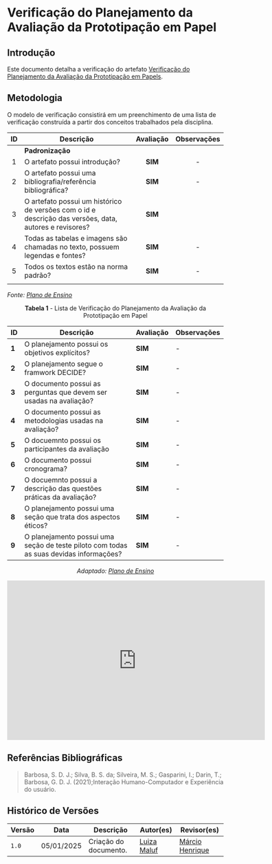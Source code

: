 # __Verificação do Planejamento da Avaliação da Prototipação em Papel__

## __Introdução__

Este documento detalha a verificação do artefato [Verificação do Planejamento da Avaliação da Prototipação em Papels](/docs/design_avaliacao/pp/planejamento-pp.md).

## __Metodologia__

O modelo de verificação consistirá em um preenchimento de uma lista de verificação construída a partir dos conceitos trabalhados pela disciplina.

|  ID  | Descrição  | Avaliação  | Observações |
| :--: | ---------- | :--------: | :--------: |
|      | **Padronização**                                                                                       |
|  1   | O artefato possui introdução?   |    __SIM__   |                     -                     |
|  2   | O artefato possui uma bibliografia/referência bibliográfica?                                           |    __SIM__     |                     -                     |
|  3   | O artefato possui um histórico de versões com o id e descrição das versões, data, autores e revisores? |    __SIM__      |                                       |
|  4   | Todas as tabelas e imagens são chamadas no texto, possuem legendas e fontes?   |   __SIM__       |                     -                     |
|  5   | Todos os textos estão na norma padrão? |   __SIM__      |                     -                     |
|      |

_Fonte: [Plano de Ensino](/docs/assets/documentos/Plano_de_Ensino.pdf)_


<center>

**Tabela 1** - Lista de Verificação do Planejamento da Avaliação da Prototipação em Papel

| **ID** | **Descrição** | **Avaliação** | **Observações** |
|--------|---------------|---------------|-----------------|
| **1**  | O planejamento possui os objetivos explícitos? | __SIM__ | - |
| **2**  | O planejamento segue o framwork DECIDE? | __SIM__ | - |
| **3**  | O documento possui as perguntas que devem ser usadas na avaliação? | __SIM__ | - |
| **4**  | O documento possui as metodologias usadas na avaliação? | __SIM__ | - |
| **5**  | O docuemnto possui os participantes da avaliação | __SIM__ | - |
| **6**  | O documento possui cronograma? | __SIM__ | - |
| **7**  | O docuemnto possui a descrição das questões práticas da avaliação?| __SIM__ | - |
| **8**  | O planejamento possui uma seção que trata dos aspectos éticos?| __SIM__ | - |
| **9**  | O planejamento possui uma seção de teste piloto com todas as suas devidas informações? | __SIM__ | - |

_Adaptado: [Plano de Ensino](/docs/assets/documentos/Plano_de_Ensino.pdf)_

</center>

<iframe width="600" height="371" seamless frameborder="0" scrolling="no" src="https://docs.google.com/spreadsheets/d/e/2PACX-1vSyR8SNl1enYN7gNBY9xYyUl0d5sUiqnj7p69L1AoVlVpAUWRpJ-I-WeWKB9SBUw2C3Sx_TuBnfXte8/pubchart?oid=1171542191&amp;format=interactive"></iframe>


## __Referências Bibliográficas__

> Barbosa, S. D. J.; Silva, B. S. da; Silveira, M. S.; Gasparini, I.; Darin, T.; Barbosa, G. D. J. (2021);Interação Humano-Computador e Experiência do usuário.

## __Histórico de Versões__

| Versão | Data       | Descrição                                     | Autor(es)                                        | Revisor(es)                                    |
| ------ | ---------- | --------------------------------------------- | ------------------------------------------------ | ---------------------------------------------- |
| `1.0`  | 05/01/2025 | Criação do documento.   | [Luiza Maluf](https://github.com/LuizaMaluf) |[Márcio Henrique](https://github.com/DeM4rcio) |